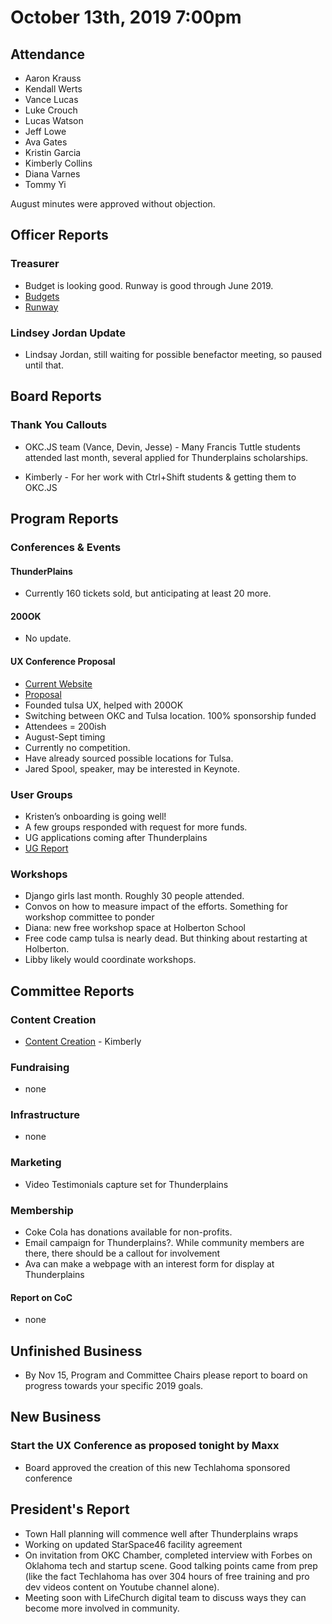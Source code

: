 # October 13th, 2019 7:00pm

## Attendance
* Aaron Krauss
* Kendall Werts
* Vance Lucas
* Luke Crouch
* Lucas Watson
* Jeff Lowe
* Ava Gates
* Kristin Garcia
* Kimberly Collins
* Diana Varnes
* Tommy Yi

August minutes were approved without objection.

## Officer Reports

### Treasurer

- Budget is looking good. Runway is good through June 2019.
- [Budgets](https://docs.google.com/spreadsheets/d/1tw-q8jl-9VMMZ2OmxKM6sCq0A82pPU8yLPMsnaI-DGE/edit?usp=sharing)
- [Runway](https://docs.google.com/spreadsheets/d/1BdSo4lCJLIDFu0a3EfQ3AWu2wgmotYP-qIzIDC4PXsk/edit?usp=sharing)

### Lindsey Jordan Update

- Lindsay Jordan, still waiting for possible benefactor meeting, so paused until that. 

## Board Reports

### Thank You Callouts

- OKC.JS team (Vance, Devin, Jesse) - Many Francis Tuttle students attended last month, several applied for Thunderplains scholarships.

- Kimberly - For her work with Ctrl+Shift students & getting them to OKC.JS

## Program Reports

### Conferences & Events

#### ThunderPlains

- Currently 160 tickets sold, but anticipating at least 20 more. 

#### 200OK

- No update.

#### UX Conference Proposal
- [Current Website](https://uxok.org/)
- [Proposal](https://github.com/techlahoma/board_meetings/blob/master/2019/attachments/UXOK%20Conference%20v2.pdf)
- Founded tulsa UX, helped with 200OK
- Switching between OKC and Tulsa location.  100% sponsorship funded
- Attendees = 200ish
- August-Sept timing
- Currently no competition. 
- Have already sourced possible locations for Tulsa. 
- Jared Spool, speaker, may be interested in Keynote. 


### User Groups

- Kristen’s onboarding is going well!
- A few groups responded with request for more funds.
- UG applications coming after Thunderplains
- [UG Report](https://github.com/techlahoma/board_meetings/blob/master/2019/attachments/01_UG%20Report.md)

### Workshops

- Django girls last month. Roughly 30 people attended. 
- Convos on how to measure impact of the efforts. Something for workshop committee to ponder
- Diana: new free workshop space at Holberton School
- Free code camp tulsa is nearly dead. But thinking about restarting at Holberton. 
- Libby likely would coordinate workshops.

## Committee Reports

### Content Creation
- [Content Creation](https://github.com/techlahoma/board_meetings/blob/master/2019/attachments/10_content_creation.md) - Kimberly
### Fundraising
- none

### Infrastructure
- none

### Marketing
- Video Testimonials capture set for Thunderplains

### Membership
- Coke Cola has donations available for non-profits. 
- Email campaign for Thunderplains?.  While community members are there, there should be a callout for involvement 
- Ava can make a webpage with an interest form for display at Thunderplains

#### Report on CoC
- none

## Unfinished Business
- By Nov 15, Program and Committee Chairs please report to board on progress towards your specific 2019 goals.

## New Business
### Start the UX Conference as proposed tonight by Maxx
- Board approved the creation of this new Techlahoma sponsored conference

## President's Report
- Town Hall planning will commence well after Thunderplains wraps
- Working on updated StarSpace46 facility agreement
- On invitation from OKC Chamber, completed interview with Forbes on Oklahoma tech and startup scene.  Good talking points came from prep (like the fact Techlahoma has over 304 hours of free training and pro dev videos content on Youtube channel alone).
- Meeting soon with LifeChurch digital team to discuss ways they can become more involved in community. 

